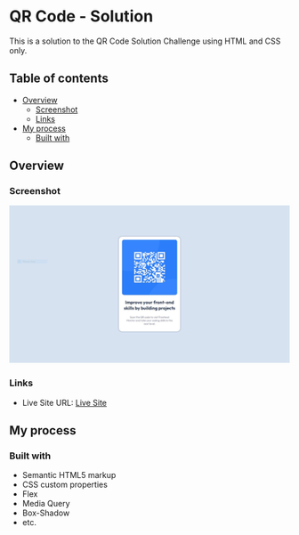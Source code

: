 # QR Code - Solution

This is a solution to the QR Code Solution Challenge using HTML and CSS only.

## Table of contents

- [Overview](#overview)
  - [Screenshot](#screenshot)
  - [Links](#links)
- [My process](#my-process)
  - [Built with](#built-with)

## Overview

### Screenshot

![](Screenshot.JPG)

### Links

- Live Site URL: [Live Site](https://qr-code-solution-aj.netlify.app/)

## My process

### Built with

- Semantic HTML5 markup
- CSS custom properties
- Flex
- Media Query
- Box-Shadow
- etc.
